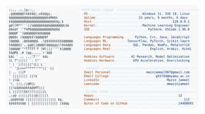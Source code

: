<picture>
  <source srcset="https://raw.githubusercontent.com/mmazinjameel/mmazinjameel/main/dark_mode.svg?v=1754907166" media="(prefers-color-scheme: dark)">
  <img src="https://raw.githubusercontent.com/mmazinjameel/mmazinjameel/main/light_mode.svg?v=1754907166">
</picture>
